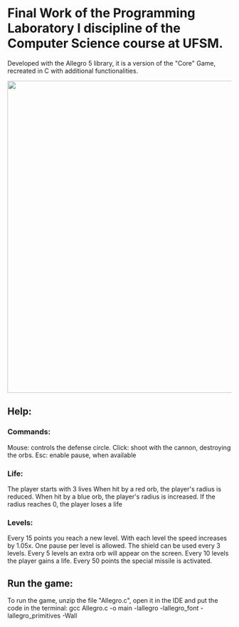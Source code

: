 # Final Work of the Programming Laboratory I discipline of the Computer Science course at UFSM.

  Developed with the Allegro 5 library, it is a version of the "Core" Game, recreated in C with additional functionalities.


<div align="center">
<img src="https://user-images.githubusercontent.com/112017191/217637844-febc75fd-2935-4aad-88c7-580f5c9fcf90.png" width="700px" />
</div>


## Help:

### Commands:
  Mouse: controls the defense circle.
  Click: shoot with the cannon, destroying the orbs.
  Esc: enable pause, when available

### Life:
  The player starts with 3 lives
  When hit by a red orb, the player's radius is reduced.
  When hit by a blue orb, the player's radius is increased.
  If the radius reaches 0, the player loses a life
 
### Levels:
  Every 15 points you reach a new level.
  With each level the speed increases by 1.05x.
  One pause per level is allowed.
  The shield can be used every 3 levels.
  Every 5 levels an extra orb will appear on the screen.
  Every 10 levels the player gains a life.
  Every 50 points the special missile is activated.


## Run the game:

  To run the game, unzip the file "Allegro.c", open it in the IDE and put the code in the terminal: gcc Allegro.c -o main -lallegro -lallegro_font -lallegro_primitives -Wall
